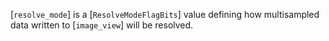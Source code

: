 [`resolve_mode`] is a [`ResolveModeFlagBits`] value defining how
multisampled data written to [`image_view`] will be resolved.